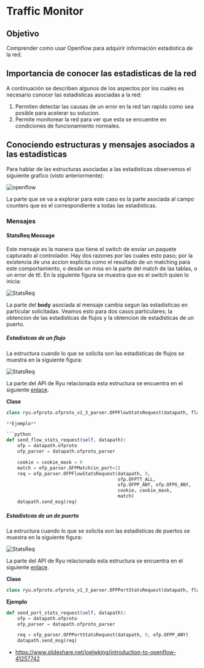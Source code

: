 # Traffic Monitor #

##  Objetivo ##

Comprender como usar Openflow para adquirir información estadistica de la red.

## Importancia de conocer las estadisticas de la red ##

A continuación se describen algunos de los aspectos por los cuales es necesario conocer las estadisticas asociadas a la red:
1. Permiten detectar las causas de un error en la red tan rapido como sea posible para acelerar su solucion.
2. Permite monitorear la red para ver que esta se encuentre en condiciones de funcionamiento normales.

## Conociendo estructuras y mensajes asociados a las estadisticas ##

Para hablar de las estructuras asociadas a las estadisticas observemos el siguiente grafico (visto anteriormente):

![openflow](https://camo.githubusercontent.com/cb42aaf6fc2e87e7d87ae16db0d20087a57dfe0f/68747470733a2f2f7777772e7265736561726368676174652e6e65742f70726f66696c652f546f6f736b615f446172676168692f7075626c69636174696f6e2f3331353733343938392f6669677572652f666967372f41533a36363739323637313336323235333440313533363235373534363636312f4f70656e466c6f772d563130302d466c6f772d5461626c652d4172636869746563747572652e706e67)

La parte que se va a explorar para este caso es la parte asociada al campo counters que es el correspondiente a todas las estadisticas.

### Mensajes ###

#### StatsReq Message ####

Este mensaje es la manera que tiene el switch de enviar un paquete capturado al controlador. Hay dos razones por las cuales esto paso; por la existencia de una accion explicita como el resultado de un matching para este comportamiento, o desde un miss en la parte del match de las tablas, o un error de ttl. En la siguiente figura se muestra que es el switch quien lo inicia:

![StatsReq](http://flowgrammable.org/static/media/uploads/seq/stats_req_seq.png)

La parte del **body** asociada al mensaje cambia segun las estadisticas en particular solicitadas. Veamos esto para dos casos particulares;
la obtencion de las estadisticas de flujos y la obtencion de estadisticas de un puerto.

##### Estadistcas de un flujo #####

La estructura cuando lo que se solicita son las estadisticas de flujos se muestra en la siguiente figura:

![StatsReq](http://flowgrammable.org/static/media/uploads/msgs/stats/stats_req_flow_1_1.png)

La parte del API de Ryu relacionada esta estructura se encuentra en el siguiente [enlace](https://ryu.readthedocs.io/en/latest/ofproto_v1_3_ref.html#ryu.ofproto.ofproto_v1_3_parser.OFPFlowStatsRequest). 

**Clase**

```python 
class ryu.ofproto.ofproto_v1_3_parser.OFPFlowStatsRequest(datapath, flags=0, table_id=255, out_port=4294967295, out_group=4294967295, cookie=0, cookie_mask=0, match=None, type_=None)```

**Ejemplo**

```python 
def send_flow_stats_request(self, datapath):
    ofp = datapath.ofproto
    ofp_parser = datapath.ofproto_parser

    cookie = cookie_mask = 0
    match = ofp_parser.OFPMatch(in_port=1)
    req = ofp_parser.OFPFlowStatsRequest(datapath, 0,
                                         ofp.OFPTT_ALL,
                                         ofp.OFPP_ANY, ofp.OFPG_ANY,
                                         cookie, cookie_mask,
                                         match)
    datapath.send_msg(req)
```

##### Estadistcas de un de puerto #####

La estructura cuando lo que se solicita son las estadisticas de puertos se muestra en la siguiente figura:

![StatsReq](http://flowgrammable.org/static/media/uploads/msgs/stats/stats_req_port_1_1.png)

La parte del API de Ryu relacionada esta estructura se encuentra en el siguiente [enlace](https://ryu.readthedocs.io/en/latest/ofproto_v1_3_ref.html#ryu.ofproto.ofproto_v1_3_parser.OFPPortStatsRequest). 

**Clase**

```python 
class ryu.ofproto.ofproto_v1_3_parser.OFPPortStatsRequest(datapath, flags=0, port_no=4294967295, type_=None)
```

**Ejemplo**

```python 
def send_port_stats_request(self, datapath):
    ofp = datapath.ofproto
    ofp_parser = datapath.ofproto_parser

    req = ofp_parser.OFPPortStatsRequest(datapath, 0, ofp.OFPP_ANY)
    datapath.send_msg(req)
```



* https://www.slideshare.net/joelwking/introduction-to-openflow-41257742

